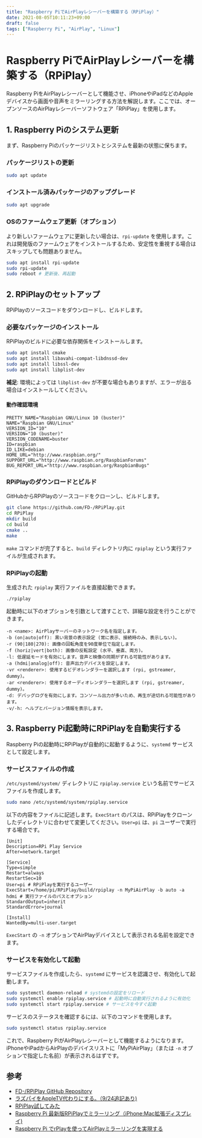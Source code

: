 ```yaml
---
title: "Raspberry PiでAirPlayレシーバーを構築する（RPiPlay）"
date: 2021-08-05T10:11:23+09:00
draft: false
tags: ["Raspberry Pi", "AirPlay", "Linux"] 
---
```

<!--more-->
# Raspberry PiでAirPlayレシーバーを構築する（RPiPlay）

Raspberry PiをAirPlayレシーバーとして機能させ、iPhoneやiPadなどのAppleデバイスから画面や音声をミラーリングする方法を解説します。ここでは、オープンソースのAirPlayレシーバーソフトウェア「RPiPlay」を使用します。

## 1. Raspberry Piのシステム更新

まず、Raspberry Piのパッケージリストとシステムを最新の状態に保ちます。

### パッケージリストの更新
```bash
sudo apt update
```

### インストール済みパッケージのアップグレード
```bash
sudo apt upgrade
```

### OSのファームウェア更新（オプション）
より新しいファームウェアに更新したい場合は、`rpi-update` を使用します。これは開発版のファームウェアをインストールするため、安定性を重視する場合はスキップしても問題ありません。

```bash
sudo apt install rpi-update
sudo rpi-update
sudo reboot # 更新後、再起動
```

## 2. RPiPlayのセットアップ

RPiPlayのソースコードをダウンロードし、ビルドします。

### 必要なパッケージのインストール

RPiPlayのビルドに必要な依存関係をインストールします。

```bash
sudo apt install cmake
sudo apt install libavahi-compat-libdnssd-dev
sudo apt install libssl-dev
sudo apt install libplist-dev
```
**補足**: 環境によっては `libplist-dev` が不要な場合もありますが、エラーが出る場合はインストールしてください。

#### 動作確認環境
```
PRETTY_NAME="Raspbian GNU/Linux 10 (buster)"
NAME="Raspbian GNU/Linux"
VERSION_ID="10"
VERSION="10 (buster)"
VERSION_CODENAME=buster
ID=raspbian
ID_LIKE=debian
HOME_URL="http://www.raspbian.org/"
SUPPORT_URL="http://www.raspbian.org/RaspbianForums"
BUG_REPORT_URL="http://www.raspbian.org/RaspbianBugs"
```

### RPiPlayのダウンロードとビルド

GitHubからRPiPlayのソースコードをクローンし、ビルドします。

```bash
git clone https://github.com/FD-/RPiPlay.git
cd RPiPlay
mkdir build
cd build
cmake ..
make
```
`make` コマンドが完了すると、`build` ディレクトリ内に `rpiplay` という実行ファイルが生成されます。

### RPiPlayの起動

生成された `rpiplay` 実行ファイルを直接起動できます。

```bash
./rpiplay
```

起動時に以下のオプションを引数として渡すことで、詳細な設定を行うことができます。

```
-n <name>: AirPlayサーバーのネットワーク名を指定します。
-b (on|auto|off): 黒い背景の表示設定 (常に表示、接続時のみ、表示しない)。
-r (90|180|270): 画像の回転角度を90度単位で指定します。
-f (horiz|vert|both): 画像の反転設定 (水平、垂直、両方)。
-l: 低遅延モードを有効にします。音声と映像の同期がずれる可能性があります。
-a (hdmi|analog|off): 音声出力デバイスを設定します。
-vr <renderer>: 使用するビデオレンダラーを選択します (rpi, gstreamer, dummy)。
-ar <renderer>: 使用するオーディオレンダラーを選択します (rpi, gstreamer, dummy)。
-d: デバッグログを有効にします。コンソール出力が多いため、再生が途切れる可能性があります。
-v/-h: ヘルプとバージョン情報を表示します。
```

## 3. Raspberry Pi起動時にRPiPlayを自動実行する

Raspberry Piの起動時にRPiPlayが自動的に起動するように、`systemd` サービスとして設定します。

### サービスファイルの作成

`/etc/systemd/system/` ディレクトリに `rpiplay.service` という名前でサービスファイルを作成します。

```bash
sudo nano /etc/systemd/system/rpiplay.service
```

以下の内容をファイルに記述します。`ExecStart` のパスは、RPiPlayをクローンしたディレクトリに合わせて変更してください。`User=pi` は、`pi` ユーザーで実行する場合です。

```rpiplay.service
[Unit]
Description=RPi Play Service
After=network.target

[Service]
Type=simple
Restart=always
RestartSec=10
User=pi # RPiPlayを実行するユーザー
ExecStart=/home/pi/RPiPlay/build/rpiplay -n MyPiAirPlay -b auto -a hdmi # 実行ファイルのパスとオプション
StandardOutput=inherit
StandardError=journal

[Install]
WantedBy=multi-user.target
```
`ExecStart` の `-n` オプションでAirPlayデバイスとして表示される名前を設定できます。

### サービスを有効化して起動

サービスファイルを作成したら、`systemd` にサービスを認識させ、有効化して起動します。

```bash
sudo systemctl daemon-reload # systemdの設定をリロード
sudo systemctl enable rpiplay.service # 起動時に自動実行されるように有効化
sudo systemctl start rpiplay.service # サービスを今すぐ起動
```

サービスのステータスを確認するには、以下のコマンドを使用します。

```bash
sudo systemctl status rpiplay.service
```

これで、Raspberry PiがAirPlayレシーバーとして機能するようになります。iPhoneやiPadからAirPlayのデバイスリストに「MyPiAirPlay」（または `-n` オプションで指定した名前）が表示されるはずです。

## 参考
-   [FD-/RPiPlay GitHub Repository](https://github.com/FD-/RPiPlay)
-   [ラズパイをAppleTV代わりにする。（9/24追記あり)](https://www.nakamuland.com/?p=9842)
-   [RPiPlay試してみた](https://qiita.com/dyamaguc/items/f01e1f5e758b7245047b)
-   [Raspberry Pi 最新版RPiPlayでミラーリング（iPhone:Mac拡張ディスプレイ)](https://note.com/ethan_film/n/na1e5157f2fd3)
-   [Raspberry Pi でrPlayを使ってAirPlayミラーリングを実現する](https://sparkgene.hatenablog.com/entry/20140823/1408761963)